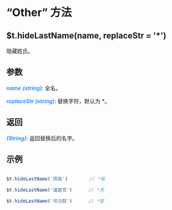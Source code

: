 # “Other” 方法

## $t.hideLastName(name, replaceStr = '*')

隐藏姓氏。

## 参数

<i style="color: #3492ff;font-weight: 700;">name (string)</i>: 全名。

<i style="color: #3492ff;font-weight: 700;">replaceStr (string)</i>: 替换字符，默认为 *。

## 返回

<i style="color: #3492ff;font-weight: 700;">(String)</i>: 返回替换后的名字。

## 示例

```javascript

$t.hideLastName('周瑜')        // *瑜

$t.hideLastName('诸葛亮')      // *亮

$t.hideLastName('司马懿')      // *懿

```
